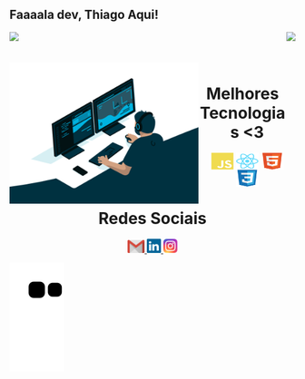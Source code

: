 ## Faaaala dev, Thiago Aqui!

<div>
  
  <img  height="140em" src="https://github-readme-stats.vercel.app/api?username=thiagotlm&show_icons=true&theme=great-gatsby&include_all_commits=true&count_private=true"/>
  <img align="right" height="140em" src="https://github-readme-stats.vercel.app/api/top-langs/?username=FilipeAsafe&layout=compact&langs_count=16&theme=great-gatsby"/>
</div>
<br>

<div  align="center"> 
  <div style="display: inline_block"><br>
    <img align="left" height="250" alt="coding-time" src="code.gif">
    <h1 align="center">Melhores Tecnologias <3</h1>
    <img align="center" height="30" width="40" alt="js-icon"  src="https://raw.githubusercontent.com/devicons/devicon/master/icons/javascript/javascript-plain.svg">
    <img align="center" height="30" width="40" alt="react-icon" src="https://raw.githubusercontent.com/devicons/devicon/master/icons/react/react-original.svg">
    <img align="center" height="30" width="40" alt="html-icon" src="https://raw.githubusercontent.com/devicons/devicon/master/icons/html5/html5-original.svg">
    <img align="center" height="30" width="40" alt="css-icon" src="https://raw.githubusercontent.com/devicons/devicon/master/icons/css3/css3-original.svg">
   </div>
    
  
  <h1 align="center">Redes Sociais</h1>
    <a href = "mailto: Thiagom.aae@gmail.com">
      <img width="30" src="gmail.svg">
    </a>
    <a href = "https://www.linkedin.com/in/thiago-mauricio-570a68136/">
      <img width="25" src="linkedin.svg">
    </a>
       <a href = "https://instagram.com/thiagolmauricio/">
      <img width="25" src="instagram.png">
    </a>
</div>
  
![Snake animation](https://github.com/thiagotlm/thiagotlm/blob/output/github-contribution-grid-snake.svg)
